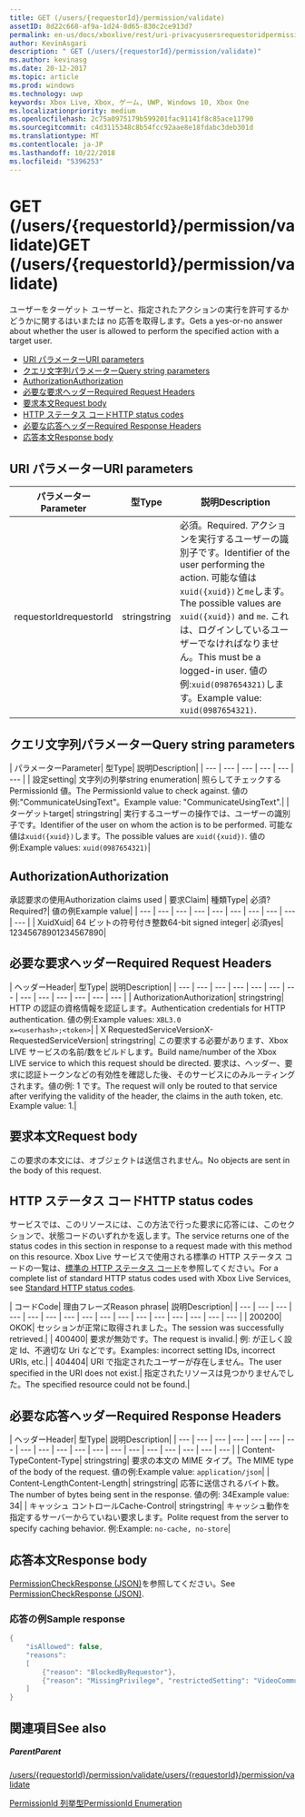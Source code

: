 ```yaml
---
title: GET (/users/{requestorId}/permission/validate)
assetID: 8d22c668-af9a-1d24-8d65-830c2ce913d7
permalink: en-us/docs/xboxlive/rest/uri-privacyusersrequestoridpermissionvalidateget.html
author: KevinAsgari
description: " GET (/users/{requestorId}/permission/validate)"
ms.author: kevinasg
ms.date: 20-12-2017
ms.topic: article
ms.prod: windows
ms.technology: uwp
keywords: Xbox Live, Xbox, ゲーム, UWP, Windows 10, Xbox One
ms.localizationpriority: medium
ms.openlocfilehash: 2c75a0975179b599201fac91141f8c85ace11790
ms.sourcegitcommit: c4d3115348c8b54fcc92aae8e18fdabc3deb301d
ms.translationtype: MT
ms.contentlocale: ja-JP
ms.lasthandoff: 10/22/2018
ms.locfileid: "5396253"
---
```

# <a name="get-usersrequestoridpermissionvalidate"></a><span data-ttu-id="0a78d-104">GET (/users/{requestorId}/permission/validate)</span><span class="sxs-lookup"><span data-stu-id="0a78d-104">GET (/users/{requestorId}/permission/validate)</span></span>
<span data-ttu-id="0a78d-105">ユーザーをターゲット ユーザーと、指定されたアクションの実行を許可するかどうかに関するはいまたは no 応答を取得します。</span><span class="sxs-lookup"><span data-stu-id="0a78d-105">Gets a yes-or-no answer about whether the user is allowed to perform the specified action with a target user.</span></span>

  * [<span data-ttu-id="0a78d-106">URI パラメーター</span><span class="sxs-lookup"><span data-stu-id="0a78d-106">URI parameters</span></span>](#ID4EQ)
  * [<span data-ttu-id="0a78d-107">クエリ文字列パラメーター</span><span class="sxs-lookup"><span data-stu-id="0a78d-107">Query string parameters</span></span>](#ID4E2)
  * [<span data-ttu-id="0a78d-108">Authorization</span><span class="sxs-lookup"><span data-stu-id="0a78d-108">Authorization</span></span>](#ID4EDC)
  * [<span data-ttu-id="0a78d-109">必要な要求ヘッダー</span><span class="sxs-lookup"><span data-stu-id="0a78d-109">Required Request Headers</span></span>](#ID4EID)
  * [<span data-ttu-id="0a78d-110">要求本文</span><span class="sxs-lookup"><span data-stu-id="0a78d-110">Request body</span></span>](#ID4ETE)
  * [<span data-ttu-id="0a78d-111">HTTP ステータス コード</span><span class="sxs-lookup"><span data-stu-id="0a78d-111">HTTP status codes</span></span>](#ID4E5E)
  * [<span data-ttu-id="0a78d-112">必要な応答ヘッダー</span><span class="sxs-lookup"><span data-stu-id="0a78d-112">Required Response Headers</span></span>](#ID4ETG)
  * [<span data-ttu-id="0a78d-113">応答本文</span><span class="sxs-lookup"><span data-stu-id="0a78d-113">Response body</span></span>](#ID4EKAAC)

<a id="ID4EQ"></a>


## <a name="uri-parameters"></a><span data-ttu-id="0a78d-114">URI パラメーター</span><span class="sxs-lookup"><span data-stu-id="0a78d-114">URI parameters</span></span>

| <span data-ttu-id="0a78d-115">パラメーター</span><span class="sxs-lookup"><span data-stu-id="0a78d-115">Parameter</span></span>| <span data-ttu-id="0a78d-116">型</span><span class="sxs-lookup"><span data-stu-id="0a78d-116">Type</span></span>| <span data-ttu-id="0a78d-117">説明</span><span class="sxs-lookup"><span data-stu-id="0a78d-117">Description</span></span>|
| --- | --- | --- |
| <span data-ttu-id="0a78d-118">requestorId</span><span class="sxs-lookup"><span data-stu-id="0a78d-118">requestorId</span></span>| <span data-ttu-id="0a78d-119">string</span><span class="sxs-lookup"><span data-stu-id="0a78d-119">string</span></span>| <span data-ttu-id="0a78d-120">必須。</span><span class="sxs-lookup"><span data-stu-id="0a78d-120">Required.</span></span> <span data-ttu-id="0a78d-121">アクションを実行するユーザーの識別子です。</span><span class="sxs-lookup"><span data-stu-id="0a78d-121">Identifier of the user performing the action.</span></span> <span data-ttu-id="0a78d-122">可能な値は<code>xuid({xuid})</code>と<code>me</code>します。</span><span class="sxs-lookup"><span data-stu-id="0a78d-122">The possible values are <code>xuid({xuid})</code> and <code>me</code>.</span></span> <span data-ttu-id="0a78d-123">これは、ログインしているユーザーでなければなりません。</span><span class="sxs-lookup"><span data-stu-id="0a78d-123">This must be a logged-in user.</span></span> <span data-ttu-id="0a78d-124">値の例:<code>xuid(0987654321)</code>します。</span><span class="sxs-lookup"><span data-stu-id="0a78d-124">Example value: <code>xuid(0987654321)</code>.</span></span>|

<a id="ID4E2"></a>


## <a name="query-string-parameters"></a><span data-ttu-id="0a78d-125">クエリ文字列パラメーター</span><span class="sxs-lookup"><span data-stu-id="0a78d-125">Query string parameters</span></span>

| <span data-ttu-id="0a78d-126">パラメーター</span><span class="sxs-lookup"><span data-stu-id="0a78d-126">Parameter</span></span>| <span data-ttu-id="0a78d-127">型</span><span class="sxs-lookup"><span data-stu-id="0a78d-127">Type</span></span>| <span data-ttu-id="0a78d-128">説明</span><span class="sxs-lookup"><span data-stu-id="0a78d-128">Description</span></span>|
| --- | --- | --- | --- | --- | --- |
| <span data-ttu-id="0a78d-129">設定</span><span class="sxs-lookup"><span data-stu-id="0a78d-129">setting</span></span>| <span data-ttu-id="0a78d-130">文字列の列挙</span><span class="sxs-lookup"><span data-stu-id="0a78d-130">string enumeration</span></span>| <span data-ttu-id="0a78d-131">照らしてチェックする PermissionId 値。</span><span class="sxs-lookup"><span data-stu-id="0a78d-131">The PermissionId value to check against.</span></span> <span data-ttu-id="0a78d-132">値の例:"CommunicateUsingText"。</span><span class="sxs-lookup"><span data-stu-id="0a78d-132">Example value: "CommunicateUsingText".</span></span>|
| <span data-ttu-id="0a78d-133">ターゲット</span><span class="sxs-lookup"><span data-stu-id="0a78d-133">target</span></span>| <span data-ttu-id="0a78d-134">string</span><span class="sxs-lookup"><span data-stu-id="0a78d-134">string</span></span>| <span data-ttu-id="0a78d-135">実行するユーザーの操作では、ユーザーの識別子です。</span><span class="sxs-lookup"><span data-stu-id="0a78d-135">Identifier of the user on whom the action is to be performed.</span></span> <span data-ttu-id="0a78d-136">可能な値は<code>xuid({xuid})</code>します。</span><span class="sxs-lookup"><span data-stu-id="0a78d-136">The possible values are <code>xuid({xuid})</code>.</span></span> <span data-ttu-id="0a78d-137">値の例:</span><span class="sxs-lookup"><span data-stu-id="0a78d-137">Example values:</span></span> <code>xuid(0987654321)</code>|

<a id="ID4EDC"></a>


## <a name="authorization"></a><span data-ttu-id="0a78d-138">Authorization</span><span class="sxs-lookup"><span data-stu-id="0a78d-138">Authorization</span></span>

<span data-ttu-id="0a78d-139">承認要求の使用</span><span class="sxs-lookup"><span data-stu-id="0a78d-139">Authorization claims used</span></span> | <span data-ttu-id="0a78d-140">要求</span><span class="sxs-lookup"><span data-stu-id="0a78d-140">Claim</span></span>| <span data-ttu-id="0a78d-141">種類</span><span class="sxs-lookup"><span data-stu-id="0a78d-141">Type</span></span>| <span data-ttu-id="0a78d-142">必須?</span><span class="sxs-lookup"><span data-stu-id="0a78d-142">Required?</span></span>| <span data-ttu-id="0a78d-143">値の例</span><span class="sxs-lookup"><span data-stu-id="0a78d-143">Example value</span></span>|
| --- | --- | --- | --- | --- | --- | --- | --- | --- | --- |
| <span data-ttu-id="0a78d-144">Xuid</span><span class="sxs-lookup"><span data-stu-id="0a78d-144">Xuid</span></span>| <span data-ttu-id="0a78d-145">64 ビットの符号付き整数</span><span class="sxs-lookup"><span data-stu-id="0a78d-145">64-bit signed integer</span></span>| <span data-ttu-id="0a78d-146">必須</span><span class="sxs-lookup"><span data-stu-id="0a78d-146">yes</span></span>| <span data-ttu-id="0a78d-147">1234567890</span><span class="sxs-lookup"><span data-stu-id="0a78d-147">1234567890</span></span>|

<a id="ID4EID"></a>


## <a name="required-request-headers"></a><span data-ttu-id="0a78d-148">必要な要求ヘッダー</span><span class="sxs-lookup"><span data-stu-id="0a78d-148">Required Request Headers</span></span>

| <span data-ttu-id="0a78d-149">ヘッダー</span><span class="sxs-lookup"><span data-stu-id="0a78d-149">Header</span></span>| <span data-ttu-id="0a78d-150">型</span><span class="sxs-lookup"><span data-stu-id="0a78d-150">Type</span></span>| <span data-ttu-id="0a78d-151">説明</span><span class="sxs-lookup"><span data-stu-id="0a78d-151">Description</span></span>|
| --- | --- | --- | --- | --- | --- | --- | --- | --- | --- | --- | --- | --- |
| <span data-ttu-id="0a78d-152">Authorization</span><span class="sxs-lookup"><span data-stu-id="0a78d-152">Authorization</span></span>| <span data-ttu-id="0a78d-153">string</span><span class="sxs-lookup"><span data-stu-id="0a78d-153">string</span></span>| <span data-ttu-id="0a78d-154">HTTP の認証の資格情報を認証します。</span><span class="sxs-lookup"><span data-stu-id="0a78d-154">Authentication credentials for HTTP authentication.</span></span> <span data-ttu-id="0a78d-155">値の例:</span><span class="sxs-lookup"><span data-stu-id="0a78d-155">Example values:</span></span> <code>XBL3.0 x=&lt;userhash>;&lt;token></code>|
| <span data-ttu-id="0a78d-156">X RequestedServiceVersion</span><span class="sxs-lookup"><span data-stu-id="0a78d-156">X-RequestedServiceVersion</span></span>| <span data-ttu-id="0a78d-157">string</span><span class="sxs-lookup"><span data-stu-id="0a78d-157">string</span></span>| <span data-ttu-id="0a78d-158">この要求する必要があります、Xbox LIVE サービスの名前/数をビルドします。</span><span class="sxs-lookup"><span data-stu-id="0a78d-158">Build name/number of the Xbox LIVE service to which this request should be directed.</span></span> <span data-ttu-id="0a78d-159">要求は、ヘッダー、要求に認証トークンなどの有効性を確認した後、そのサービスにのみルーティングされます。値の例: 1 です。</span><span class="sxs-lookup"><span data-stu-id="0a78d-159">The request will only be routed to that service after verifying the validity of the header, the claims in the auth token, etc. Example value: 1.</span></span>|

<a id="ID4ETE"></a>


## <a name="request-body"></a><span data-ttu-id="0a78d-160">要求本文</span><span class="sxs-lookup"><span data-stu-id="0a78d-160">Request body</span></span>

<span data-ttu-id="0a78d-161">この要求の本文には、オブジェクトは送信されません。</span><span class="sxs-lookup"><span data-stu-id="0a78d-161">No objects are sent in the body of this request.</span></span>

<a id="ID4E5E"></a>


## <a name="http-status-codes"></a><span data-ttu-id="0a78d-162">HTTP ステータス コード</span><span class="sxs-lookup"><span data-stu-id="0a78d-162">HTTP status codes</span></span>

<span data-ttu-id="0a78d-163">サービスでは、このリソースには、この方法で行った要求に応答には、このセクションで、状態コードのいずれかを返します。</span><span class="sxs-lookup"><span data-stu-id="0a78d-163">The service returns one of the status codes in this section in response to a request made with this method on this resource.</span></span> <span data-ttu-id="0a78d-164">Xbox Live サービスで使用される標準の HTTP ステータス コードの一覧は、[標準の HTTP ステータス コード](../../additional/httpstatuscodes.md)を参照してください。</span><span class="sxs-lookup"><span data-stu-id="0a78d-164">For a complete list of standard HTTP status codes used with Xbox Live Services, see [Standard HTTP status codes](../../additional/httpstatuscodes.md).</span></span>

| <span data-ttu-id="0a78d-165">コード</span><span class="sxs-lookup"><span data-stu-id="0a78d-165">Code</span></span>| <span data-ttu-id="0a78d-166">理由フレーズ</span><span class="sxs-lookup"><span data-stu-id="0a78d-166">Reason phrase</span></span>| <span data-ttu-id="0a78d-167">説明</span><span class="sxs-lookup"><span data-stu-id="0a78d-167">Description</span></span>|
| --- | --- | --- | --- | --- | --- | --- | --- | --- | --- | --- | --- | --- | --- | --- | --- |
| <span data-ttu-id="0a78d-168">200</span><span class="sxs-lookup"><span data-stu-id="0a78d-168">200</span></span>| <span data-ttu-id="0a78d-169">OK</span><span class="sxs-lookup"><span data-stu-id="0a78d-169">OK</span></span>| <span data-ttu-id="0a78d-170">セッションが正常に取得されました。</span><span class="sxs-lookup"><span data-stu-id="0a78d-170">The session was successfully retrieved.</span></span>|
| <span data-ttu-id="0a78d-171">400</span><span class="sxs-lookup"><span data-stu-id="0a78d-171">400</span></span>| <span data-ttu-id="0a78d-172">要求が無効です。</span><span class="sxs-lookup"><span data-stu-id="0a78d-172">The request is invalid.</span></span>| <span data-ttu-id="0a78d-173">例: が正しく設定 Id、不適切な Uri などです。</span><span class="sxs-lookup"><span data-stu-id="0a78d-173">Examples: incorrect setting IDs, incorrect URIs, etc.</span></span>|
| <span data-ttu-id="0a78d-174">404</span><span class="sxs-lookup"><span data-stu-id="0a78d-174">404</span></span>| <span data-ttu-id="0a78d-175">URI で指定されたユーザーが存在しません。</span><span class="sxs-lookup"><span data-stu-id="0a78d-175">The user specified in the URI does not exist.</span></span>| <span data-ttu-id="0a78d-176">指定されたリソースは見つかりませんでした。</span><span class="sxs-lookup"><span data-stu-id="0a78d-176">The specified resource could not be found.</span></span>|

<a id="ID4ETG"></a>


## <a name="required-response-headers"></a><span data-ttu-id="0a78d-177">必要な応答ヘッダー</span><span class="sxs-lookup"><span data-stu-id="0a78d-177">Required Response Headers</span></span>

| <span data-ttu-id="0a78d-178">ヘッダー</span><span class="sxs-lookup"><span data-stu-id="0a78d-178">Header</span></span>| <span data-ttu-id="0a78d-179">型</span><span class="sxs-lookup"><span data-stu-id="0a78d-179">Type</span></span>| <span data-ttu-id="0a78d-180">説明</span><span class="sxs-lookup"><span data-stu-id="0a78d-180">Description</span></span>|
| --- | --- | --- | --- | --- | --- | --- | --- | --- | --- | --- | --- | --- | --- | --- | --- | --- | --- | --- |
| <span data-ttu-id="0a78d-181">Content-Type</span><span class="sxs-lookup"><span data-stu-id="0a78d-181">Content-Type</span></span>| <span data-ttu-id="0a78d-182">string</span><span class="sxs-lookup"><span data-stu-id="0a78d-182">string</span></span>| <span data-ttu-id="0a78d-183">要求の本文の MIME タイプ。</span><span class="sxs-lookup"><span data-stu-id="0a78d-183">The MIME type of the body of the request.</span></span> <span data-ttu-id="0a78d-184">値の例:</span><span class="sxs-lookup"><span data-stu-id="0a78d-184">Example value:</span></span> <code>application/json</code>|
| <span data-ttu-id="0a78d-185">Content-Length</span><span class="sxs-lookup"><span data-stu-id="0a78d-185">Content-Length</span></span>| <span data-ttu-id="0a78d-186">string</span><span class="sxs-lookup"><span data-stu-id="0a78d-186">string</span></span>| <span data-ttu-id="0a78d-187">応答に送信されるバイト数。</span><span class="sxs-lookup"><span data-stu-id="0a78d-187">The number of bytes being sent in the response.</span></span> <span data-ttu-id="0a78d-188">値の例: 34</span><span class="sxs-lookup"><span data-stu-id="0a78d-188">Example value: 34</span></span>|
| <span data-ttu-id="0a78d-189">キャッシュ コントロール</span><span class="sxs-lookup"><span data-stu-id="0a78d-189">Cache-Control</span></span>| <span data-ttu-id="0a78d-190">string</span><span class="sxs-lookup"><span data-stu-id="0a78d-190">string</span></span>| <span data-ttu-id="0a78d-191">キャッシュ動作を指定するサーバーからていねい要求します。</span><span class="sxs-lookup"><span data-stu-id="0a78d-191">Polite request from the server to specify caching behavior.</span></span> <span data-ttu-id="0a78d-192">例:</span><span class="sxs-lookup"><span data-stu-id="0a78d-192">Example:</span></span> <code>no-cache, no-store</code>|

<a id="ID4EKAAC"></a>


## <a name="response-body"></a><span data-ttu-id="0a78d-193">応答本文</span><span class="sxs-lookup"><span data-stu-id="0a78d-193">Response body</span></span>

<span data-ttu-id="0a78d-194">[PermissionCheckResponse (JSON)](../../json/json-permissioncheckresponse.md)を参照してください。</span><span class="sxs-lookup"><span data-stu-id="0a78d-194">See [PermissionCheckResponse (JSON)](../../json/json-permissioncheckresponse.md).</span></span>

<a id="ID4EWAAC"></a>


### <a name="sample-response"></a><span data-ttu-id="0a78d-195">応答の例</span><span class="sxs-lookup"><span data-stu-id="0a78d-195">Sample response</span></span>


```cpp
{
    "isAllowed": false,
    "reasons":
    [
        {"reason": "BlockedByRequestor"},
        {"reason": "MissingPrivilege", "restrictedSetting": "VideoCommunications"}
    ]
}

```


<a id="ID4EABAC"></a>


## <a name="see-also"></a><span data-ttu-id="0a78d-196">関連項目</span><span class="sxs-lookup"><span data-stu-id="0a78d-196">See also</span></span>

<a id="ID4ECBAC"></a>


##### <a name="parent"></a><span data-ttu-id="0a78d-197">Parent</span><span class="sxs-lookup"><span data-stu-id="0a78d-197">Parent</span></span>

[<span data-ttu-id="0a78d-198">/users/{requestorId}/permission/validate</span><span class="sxs-lookup"><span data-stu-id="0a78d-198">/users/{requestorId}/permission/validate</span></span>](uri-privacyusersrequestoridpermissionvalidate.md)

 [<span data-ttu-id="0a78d-199">PermissionId 列挙型</span><span class="sxs-lookup"><span data-stu-id="0a78d-199">PermissionId Enumeration</span></span>](../../enums/privacy-enum-permissionid.md)
